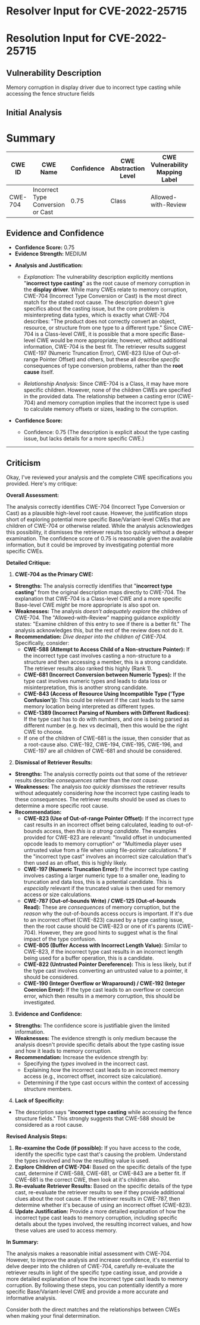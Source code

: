# Resolver Input for CVE-2022-25715

# Resolution Input for CVE-2022-25715

## Vulnerability Description
Memory corruption in display driver due to incorrect type casting while accessing the fence structure fields

## Initial Analysis
# Summary
| CWE ID | CWE Name | Confidence | CWE Abstraction Level | CWE Vulnerability Mapping Label | CWE-Vulnerability Mapping Notes |
|---|---|---|---|---|---|
| CWE-704 | Incorrect Type Conversion or Cast | 0.75 | Class | Allowed-with-Review | Primary CWE |

## Evidence and Confidence

*   **Confidence Score:** 0.75
*   **Evidence Strength:** MEDIUM

- **Analysis and Justification:**  
  - *Explanation:* The vulnerability description explicitly mentions "**incorrect type casting**" as the root cause of memory corruption in the **display driver**. While many CWEs relate to memory corruption, CWE-704 (Incorrect Type Conversion or Cast) is the most direct match for the stated root cause. The description doesn't give specifics about the casting issue, but the core problem is misinterpreting data types, which is exactly what CWE-704 describes: "The product does not correctly convert an object, resource, or structure from one type to a different type." Since CWE-704 is a Class-level CWE, it is possible that a more specific Base-level CWE would be more appropriate; however, without additional information, CWE-704 is the best fit. The retriever results suggest CWE-197 (Numeric Truncation Error), CWE-823 (Use of Out-of-range Pointer Offset) and others, but these all describe *specific* consequences of type conversion problems, rather than the **root cause** itself.
  
  - *Relationship Analysis:* Since CWE-704 is a Class, it may have more specific children. However, none of the children CWEs are specified in the provided data. The relationship between a casting error (CWE-704) and memory corruption implies that the incorrect type is used to calculate memory offsets or sizes, leading to the corruption.

- **Confidence Score:**  
  - Confidence: 0.75 (The description is explicit about the type casting issue, but lacks details for a more specific CWE.)

---

## Criticism
Okay, I've reviewed your analysis and the complete CWE specifications you provided. Here's my critique:

**Overall Assessment:**

The analysis correctly identifies CWE-704 (Incorrect Type Conversion or Cast) as a plausible high-level root cause.  However, the justification stops short of exploring potential more specific Base/Variant-level CWEs that are children of CWE-704 or otherwise related. While the analysis acknowledges this possibility, it dismisses the retriever results too quickly without a deeper examination. The confidence score of 0.75 is reasonable given the available information, but it could be improved by investigating potential more specific CWEs.

**Detailed Critique:**

1.  **CWE-704 as the Primary CWE:**

*   **Strengths:** The analysis correctly identifies that "**incorrect type casting**" from the original description maps directly to CWE-704. The explanation that CWE-704 is a Class-level CWE and a more specific Base-level CWE *might* be more appropriate is also spot on.
*   **Weaknesses:** The analysis *doesn't adequately explore* the children of CWE-704. The "Allowed-with-Review" mapping guidance *explicitly* states: "Examine children of this entry to see if there is a better fit."  The analysis acknowledges this, but the rest of the review does not do it.
*   **Recommendation:** *Dive deeper into the children of CWE-704.*  Specifically, consider:
    *   **CWE-588 (Attempt to Access Child of a Non-structure Pointer):** If the incorrect type cast involves casting a non-structure to a structure and then accessing a member, this is a strong candidate. The retriever results also ranked this highly (Rank 1).
    *   **CWE-681 (Incorrect Conversion between Numeric Types):** If the type cast involves numeric types and leads to data loss or misinterpretation, this is another strong candidate.
    *   **CWE-843 (Access of Resource Using Incompatible Type ('Type Confusion')):**  This could be relevant if the cast leads to the same memory location being interpreted as different types.
    *   **CWE-1389 (Incorrect Parsing of Numbers with Different Radices)**: If the type cast has to do with numbers, and one is being parsed as different number (e.g. hex vs decimal), then this would be the right CWE to choose.
    *   If one of the children of CWE-681 is the issue, then consider that as a root-cause also. CWE-192, CWE-194, CWE-195, CWE-196, and CWE-197 are all children of CWE-681 and should be considered.

2.  **Dismissal of Retriever Results:**

*   **Strengths:** The analysis correctly points out that some of the retriever results describe *consequences* rather than the *root cause*.
*   **Weaknesses:** The analysis *too quickly dismisses* the retriever results without adequately considering *how* the incorrect type casting leads to these consequences. The retriever results should be used as clues to determine a more specific root cause.
*   **Recommendation:**
    *   **CWE-823 (Use of Out-of-range Pointer Offset):**  If the incorrect type cast results in an incorrect offset being calculated, leading to out-of-bounds access, then *this is a strong candidate*. The examples provided for CWE-823 are relevant: "Invalid offset in undocumented opcode leads to memory corruption" or "Multimedia player uses untrusted value from a file when using file-pointer calculations." If the "incorrect type cast" involves an incorrect size calculation that's then used as an offset, this is highly likely.
    *   **CWE-197 (Numeric Truncation Error):** If the incorrect type casting involves casting a larger numeric type to a smaller one, leading to truncation and data loss, this is a potential candidate. This is *especially* relevant if the truncated value is then used for memory access or size calculations.
    *   **CWE-787 (Out-of-bounds Write) / CWE-125 (Out-of-bounds Read):** These are *consequences* of memory corruption, but the *reason* why the out-of-bounds access occurs is important. If it's due to an incorrect offset (CWE-823) caused by a type casting issue, then the root cause should be CWE-823 or one of it's parents (CWE-704). However, they are good hints to suggest what is the final impact of the type confusion.
    *   **CWE-805 (Buffer Access with Incorrect Length Value):** Similar to CWE-823, if the incorrect type cast results in an incorrect length being used for a buffer operation, this is a candidate.
    *   **CWE-822 (Untrusted Pointer Dereference):** This is less likely, but if the type cast involves converting an untrusted value to a pointer, it should be considered.
    *   **CWE-190 (Integer Overflow or Wraparound) / CWE-192 (Integer Coercion Error):** If the type cast leads to an overflow or coercion error, which then results in a memory corruption, this should be investigated.

3.  **Evidence and Confidence:**

*   **Strengths:** The confidence score is justifiable given the limited information.
*   **Weaknesses:** The evidence strength is only medium because the analysis doesn't provide specific details about the type casting issue and how it leads to memory corruption.
*   **Recommendation:** Increase the evidence strength by:
    *   Specifying the *types* involved in the incorrect cast.
    *   Explaining *how* the incorrect cast leads to an incorrect memory access (e.g., incorrect offset, incorrect size calculation).
    *   Determining if the type cast occurs within the context of accessing structure members.

4.  **Lack of Specificity:**

*   The description says "**incorrect type casting** while accessing the fence structure fields." This strongly suggests that CWE-588 should be considered as a root cause.

**Revised Analysis Steps:**

1.  **Re-examine the Code (if possible):**  If you have access to the code, identify the specific type cast that's causing the problem. Understand the types involved and how the resulting value is used.
2.  **Explore Children of CWE-704:**  Based on the specific details of the type cast, determine if CWE-588, CWE-681, or CWE-843 are a better fit. If CWE-681 is the correct CWE, then look at it's children also.
3.  **Re-evaluate Retriever Results:**  Based on the specific details of the type cast, re-evaluate the retriever results to see if they provide additional clues about the root cause. If the retriever results in CWE-787, then determine whether it's because of using an incorrect offset (CWE-823).
4.  **Update Justification:**  Provide a more detailed explanation of how the incorrect type cast leads to memory corruption, including specific details about the types involved, the resulting incorrect values, and how these values are used to access memory.

**In Summary:**

The analysis makes a reasonable initial assessment with CWE-704. However, to improve the analysis and increase confidence, it's essential to delve deeper into the children of CWE-704, carefully re-evaluate the retriever results in light of the specific type casting issue, and provide a more detailed explanation of how the incorrect type cast leads to memory corruption. By following these steps, you can potentially identify a more specific Base/Variant-level CWE and provide a more accurate and informative analysis.

Consider both the direct matches and the relationships between CWEs
when making your final determination.
        